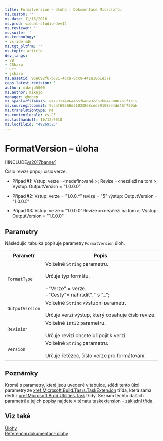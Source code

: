```yaml
---
title: Formatversion – úloha | Dokumentace Microsoftu
ms.custom: ''
ms.date: 11/15/2016
ms.prod: visual-studio-dev14
ms.reviewer: ''
ms.suite: ''
ms.technology:
- vs-ide-sdk
ms.tgt_pltfrm: ''
ms.topic: article
dev_langs:
- VB
- CSharp
- C++
- jsharp
ms.assetid: 96e692f6-b581-46ca-8cc9-441a1861e371
caps.latest.revision: 8
author: mikejo5000
ms.author: mikejo
manager: ghogen
ms.openlocfilehash: 817731ae86eeb5f6e093cdb2b0e93000761f141a
ms.sourcegitcommit: 9ceaf69568d61023868ced59108ae4dd46f720ab
ms.translationtype: MT
ms.contentlocale: cs-CZ
ms.lasthandoff: 10/12/2018
ms.locfileid: "49269326"
---
```

# <a name="formatversion-task"></a>FormatVersion – úloha
[!INCLUDE[vs2017banner](../includes/vs2017banner.md)]

  
Číslo revize připojí číslo verze.  
  
-   Případ #1: Vstup: verze =\<nedefinované >;  Revize =\<nezáleží na tom >;   Výstup: OutputVersion = "1.0.0.0"  
  
-   Případ #2: Vstup: verze = "1.0.0.*" revize = "5" výstup: OutputVersion = "1.0.0.5"  
  
-   Případ #3: Vstup: verze = "1.0.0.0" Revize =\<nezáleží na tom >;  Výstup: OutputVersion = "1.0.0.0"  
  
## <a name="parameters"></a>Parametry  
 Následující tabulka popisuje parametry `FormatVersion` úloh.  
  
|Parametr|Popis|  
|---------------|-----------------|  
|`FormatType`|Volitelné `String` parametru.<br /><br /> Určuje typ formátu.<br /><br /> -"Verze" = verze.<br />-"Cesty"= nahradit"." s "_";|  
|`OutputVersion`|Volitelné `String` výstupní parametr.<br /><br /> Určuje verzi výstup, který obsahuje číslo revize.|  
|`Revision`|Volitelné `Int32` parametru.<br /><br /> Určuje revizi chcete připojit k verzi.|  
|`Version`|Volitelné `String` parametru.<br /><br /> Určuje řetězec, číslo verze pro formátování.|  
  
## <a name="remarks"></a>Poznámky  
 Kromě s parametry, které jsou uvedené v tabulce, zdědí tento úkol parametry ze <xref:Microsoft.Build.Tasks.TaskExtension> třída, která sama dědí z <xref:Microsoft.Build.Utilities.Task> třídy. Seznam těchto dalších parametrů a jejich popisy najdete v tématu [taskextension – základní třída](../msbuild/taskextension-base-class.md).  
  
## <a name="see-also"></a>Viz také  
 [Úlohy](../msbuild/msbuild-tasks.md)   
 [Referenční dokumentace úlohy](../msbuild/msbuild-task-reference.md)




